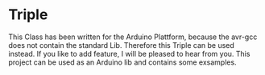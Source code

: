 # Triple

This Class has been written for the Arduino Plattform, because
the avr-gcc does not contain the standard Lib. Therefore
this Triple can be used instead. If you like to add feature,
I will be pleased to hear from you.
This project can be used as an Arduino lib and contains
some exsamples.
